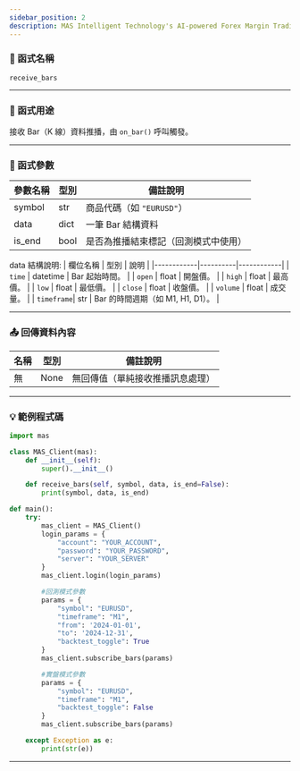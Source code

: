 ```yaml
---
sidebar_position: 2
description: MAS Intelligent Technology's AI-powered Forex Margin Trading Platform with full MetaTrader MT5 broker integration allows investors to generate automated trading strategies simply by entering text. Supports instant backtesting,real-time data synchronization,and seamless multi-broker switching. No coding experience required to easily launch AI automated trading,optimize strategies,and reduce market risk. Designed for both individual traders and financial institutions with standardized MetaTrader MT5-compatible APIs,automated backtesting,and quantitative strategy optimization to help enterprises deploy stable and efficient trading solutions quickly.
---
```


### 🧩 函式名稱

`receive_bars`

---

### 🎯 函式用途

接收 Bar（K 線）資料推播，由 `on_bar()` 呼叫觸發。

---

### 🔧 函式參數

| 參數名稱 | 型別  | 備註說明 |
|----------|--------|----------|
| symbol   | str    | 商品代碼（如 `"EURUSD"`） |
| data     | dict   | 一筆 Bar 結構資料 |
| is_end   | bool   | 是否為推播結束標記（回測模式中使用）|


 data 結構說明:
| 欄位名稱   | 型別     | 說明       |
|------------|----------|------------|
| `time`     | datetime | Bar 起始時間。 |
| `open`     | float    | 開盤價。     |
| `high`     | float    | 最高價。     |
| `low`      | float    | 最低價。     |
| `close`    | float    | 收盤價。     |
| `volume`   | float    | 成交量。     |
| `timeframe`| str      | Bar 的時間週期（如 M1, H1, D1）。 |

---

### 📤 回傳資料內容

| 名稱   | 型別 | 備註說明                    |
|--------|------|-----------------------------|
| 無     | None | 無回傳值（單純接收推播訊息處理）|

---

### 💡 範例程式碼
```python
import mas

class MAS_Client(mas):
    def __init__(self):
        super().__init__()

    def receive_bars(self, symbol, data, is_end=False):
        print(symbol, data, is_end)

def main():
    try:
        mas_client = MAS_Client()
        login_params = {
            "account": "YOUR_ACCOUNT",
            "password": "YOUR_PASSWORD",
            "server": "YOUR_SERVER"
        }
        mas_client.login(login_params)

        #回測模式參數
        params = {
            "symbol": "EURUSD",
            "timeframe": "M1",
            "from": '2024-01-01',
            "to": '2024-12-31',
            "backtest_toggle": True
        }
        mas_client.subscribe_bars(params)

        #實盤模式參數
        params = {
            "symbol": "EURUSD",
            "timeframe": "M1",
            "backtest_toggle": False
        }
        mas_client.subscribe_bars(params)

    except Exception as e:
        print(str(e))
```
---